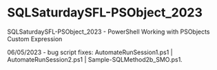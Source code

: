 # SQLSaturdaySFL-PSObject_2023
SQLSaturdaySFL-PSObject_2023 - PowerShell Working with PSObjects Custom Expression

06/05/2023 - bug script fixes: AutomateRunSession1.ps1 | AutomateRunSession2.ps1 | Sample-SQLMethod2b_SMO.ps1.

